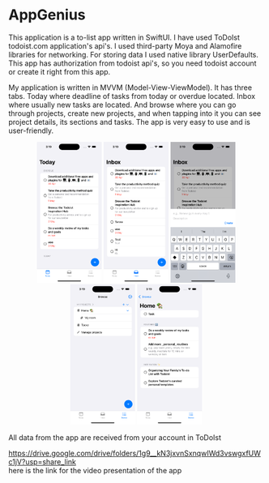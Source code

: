 # AppGenius

This application is a to-list app written in SwiftUI. I have used ToDoIst todoist.com application's api's. I used third-party Moya and Alamofire libraries for networking. For storing data I used native library UserDefaults. This app has authorization from todoist api's, so you need todoist account or create it right from this app.

My application is written in MVVM (Model-View-ViewModel). It has three tabs. Today where deadline of tasks from today or overdue located. Inbox where usually new tasks are located. And browse where you can go through projects, create new projects, and when tapping into it you can see project details, its sections and tasks. The app is very easy to use and is user-friendly.

<p align="center">
  <img src="https://github.com/berd1evv/AppGenius/blob/master/AppGenius/AppGenius/Photos/today.png?raw=true" width="128"/>
  <img src="https://github.com/berd1evv/AppGenius/blob/master/AppGenius/AppGenius/Photos/inbox.png?raw=true" width="128"/>
  <img src="https://github.com/berd1evv/AppGenius/blob/master/AppGenius/AppGenius/Photos/create.png?raw=true" width="128"/>
  <img src="https://github.com/berd1evv/AppGenius/blob/master/AppGenius/AppGenius/Photos/browse.png?raw=true" width="128"/>
  <img src="https://github.com/berd1evv/AppGenius/blob/master/AppGenius/AppGenius/Photos/project_detail.png?raw=true" width="128"/>
</p>

All data from the app are received from your account in ToDoIst

https://drive.google.com/drive/folders/1g9__kN3jxvnSxnqwIWd3vswgxfUWc1jV?usp=share_link
<br>
here is the link for the video presentation of the app

